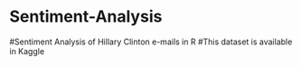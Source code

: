 # Sentiment-Analysis
#Sentiment Analysis of Hillary Clinton e-mails in R
#This dataset is available in Kaggle
